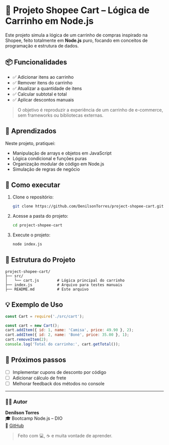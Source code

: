 # 🛒 Projeto Shopee Cart – Lógica de Carrinho em Node.js

Este projeto simula a lógica de um carrinho de compras inspirado na Shopee, feito totalmente em **Node.js** puro, focando em conceitos de programação e estrutura de dados.

## 📦 Funcionalidades

- ✅ Adicionar itens ao carrinho  
- ✅ Remover itens do carrinho  
- ✅ Atualizar a quantidade de itens  
- ✅ Calcular subtotal e total  
- ✅ Aplicar descontos manuais

> O objetivo é reproduzir a experiência de um carrinho de e-commerce, sem frameworks ou bibliotecas externas.

## 🧠 Aprendizados

Neste projeto, pratiquei:

- Manipulação de arrays e objetos em JavaScript
- Lógica condicional e funções puras
- Organização modular de código em Node.js
- Simulação de regras de negócio

## 🚀 Como executar

1. Clone o repositório:
   ```bash
   git clone https://github.com/DenilsonTorres/project-shopee-cart.git
   ```

2. Acesse a pasta do projeto:
   ```bash
   cd project-shopee-cart
   ```

3. Execute o projeto:
   ```bash
   node index.js
   ```

## 📁 Estrutura do Projeto

```
project-shopee-cart/
├── src/
│   └── cart.js        # Lógica principal do carrinho
├── index.js           # Arquivo para testes manuais
├── README.md          # Este arquivo
```

## 💡 Exemplo de Uso

```js
const Cart = require('./src/cart');

const cart = new Cart();
cart.addItem({ id: 1, name: 'Camisa', price: 49.90 }, 2);
cart.addItem({ id: 2, name: 'Boné', price: 35.00 }, 1);
cart.removeItem(2);
console.log('Total do carrinho:', cart.getTotal());
```

## 📌 Próximos passos

- [ ] Implementar cupons de desconto por código  
- [ ] Adicionar cálculo de frete  
- [ ] Melhorar feedback dos métodos no console  

---

### 👨‍💻 Autor

**Denilson Torres**  
🎓 Bootcamp Node.js – DIO  
🔗 [GitHub](https://github.com/DenilsonTorres)

> Feito com 💻, ☕ e muita vontade de aprender.
